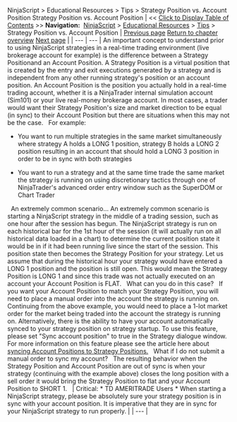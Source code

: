 ﻿
NinjaScript > Educational Resources > Tips > Strategy Position vs. Account Position
Strategy Position vs. Account Position
| << [Click to Display Table of Contents](strategy_position_vs__account_.md) >> **Navigation:**     [NinjaScript](ninjascript-1.md) > [Educational Resources](educational_resources-1.md) > [Tips](tips-1.md) > Strategy Position vs. Account Position | [Previous page](referencing_the_correct_bar-1.md) [Return to chapter overview](tips-1.md) [Next page](traceorders2-1.md) |
| --- | --- |
An important concept to understand prior to using NinjaScript strategies in a real-time trading environment (live brokerage account for example) is the difference between a Strategy Positionand an Account Position. A Strategy Position is a virtual position that is created by the entry and exit executions generated by a strategy and is independent from any other running strategy's position or an account position. An Account Position is the position you actually hold in a real-time trading account, whether it is a NinjaTrader internal simulation account (Sim101) or your live real-money brokerage account. In most cases, a trader would want their Strategy Position's size and market direction to be equal (in sync) to their Account Position but there are situations when this may not be the case.
 
For example:
- You want to run multiple strategies in the same market simultaneously where strategy A holds a LONG 1 position, strategy B holds a LONG 2 position resulting in an account that should hold a LONG 3 position in order to be in sync with both strategies

- You want to run a strategy and at the same time trade the same market the strategy is running on using discretionary tactics through one of NinjaTrader's advanced order entry window such as the SuperDOM or Chart Trader

 
An extremely common scenario...
An extremely common scenario is starting a NinjaScript strategy in the middle of a trading session, such as one hour after the session has begun. The NinjaScript strategy is run on each historical bar for the 1st hour of the session (it will actually run on all historical data loaded in a chart) to determine the current position state it would be in if it had been running live since the start of the session. This position state then becomes the Strategy Position for your strategy. Let us assume that during the historical hour your strategy would have entered a LONG 1 position and the position is still open. This would mean the Strategy Position is LONG 1 and since this trade was not actually executed on an account your Account Position is FLAT.
 
What can you do in this case?
 
If you want your Account Position to match your Strategy Position, you will need to place a manual order into the account the strategy is running on. Continuing from the above example, you would need to place a 1-lot market order for the market being traded into the account the strategy is running on. Alternatively, there is the ability to have your account automatically synced to your strategy position on strategy startup. To use this feature, please set "Sync account position" to true in the Strategy dialogue window. For more information on this feature please see the article here about [syncing Account Positions to Strategy Position](syncing_account_positions-1.md)[s.](http://www.ninjatrader.com/support/helpGuides/nt7/syncing_account_positions.md)
 
What if I do not submit a manual order to sync my account?
 
The resulting behavior when the Strategy Position and Account Position are out of sync is when your strategy (continuing with the example above) closes the long position with a sell order it would bring the Strategy Position to flat and your Account Position to SHORT 1.
 
| Critical: * TD AMERITRADE Users * When starting a NinjaScript strategy, please be absolutely sure your strategy position is in sync with your account position. It is imperative that they are in sync for your NinjaScript strategy to run properly. |
| --- |

